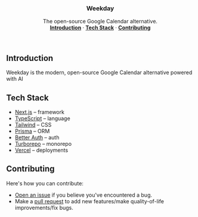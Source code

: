<h3 align="center">Weekday</h3>

<p align="center">
    The open-source Google Calendar alternative.
    <br />
    <a href="#introduction"><strong>Introduction</strong></a> ·
    <a href="#tech-stack"><strong>Tech Stack</strong></a> ·
    <a href="#contributing"><strong>Contributing</strong></a>
</p>

<br/>

## Introduction

Weekday is the modern, open-source Google Calendar alternative powered with AI

## Tech Stack

- [Next.js](https://nextjs.org/) – framework
- [TypeScript](https://www.typescriptlang.org/) – language
- [Tailwind](https://tailwindcss.com/) – CSS
- [Prisma](https://www.prisma.io/) – ORM
- [Better Auth](https://better-auth.com/) – auth
- [Turborepo](https://turbo.build/repo) – monorepo
- [Vercel](https://vercel.com/) – deployments

## Contributing

Here's how you can contribute:

- [Open an issue](https://github.com/ephraimduncan/weekday/issues) if you believe you've encountered a bug.
- Make a [pull request](https://github.com/ephraimduncan/weekday/pull) to add new features/make quality-of-life improvements/fix bugs.
